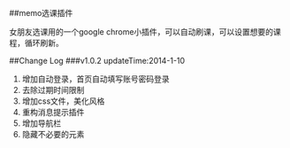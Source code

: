 ##memo选课插件

女朋友选课用的一个google chrome小插件，可以自动刷课，可以设置想要的课程，循环刷新。

##Change Log
###v1.0.2
updateTime:2014-1-10

1. 增加自动登录，首页自动填写账号密码登录
2. 去除过期时间限制
3. 增加css文件，美化风格
4. 重构消息提示插件
5. 增加导航栏
6. 隐藏不必要的元素
